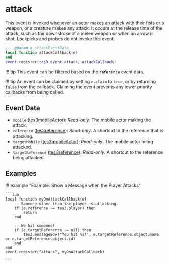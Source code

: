 # attack

This event is invoked whenever an actor makes an attack with their fists or a weapon, or a creature makes any attack. It occurs at the release time of the attack, such as the downstroke of a melee weapon or when an arrow is shot. Lockpicks and probes do not invoke this event.

```lua
--- @param e attackEventData
local function attackCallback(e)
end
event.register(tes3.event.attack, attackCallback)
```

!!! tip
	This event can be filtered based on the **`reference`** event data.

!!! tip
	An event can be claimed by setting `e.claim` to `true`, or by returning `false` from the callback. Claiming the event prevents any lower priority callbacks from being called.

## Event Data

* `mobile` ([tes3mobileActor](../../types/tes3mobileActor)): *Read-only*. The mobile actor making the attack.
* `reference` ([tes3reference](../../types/tes3reference)): *Read-only*. A shortcut to the reference that is attacking.
* `targetMobile` ([tes3mobileActor](../../types/tes3mobileActor)): *Read-only*. The mobile actor being attacked.
* `targetReference` ([tes3reference](../../types/tes3reference)): *Read-only*. A shortcut to the reference being attacked.

## Examples

!!! example "Example: Show a Message when the Player Attacks"

	```lua
	local function myOnAttackCallback(e)
		-- Someone other than the player is attacking.
		if (e.reference ~= tes3.player) then
			return
		end
	
		-- We hit someone!
		if (e.targetReference ~= nil) then
			tes3.messageBox("You hit %s!", e.targetReference.object.name or e.targetReference.object.id)
		end
	end
	event.register("attack", myOnAttackCallback)

	```

